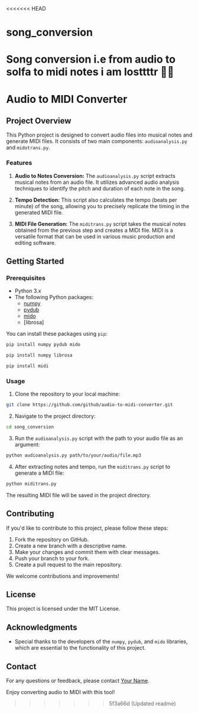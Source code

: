 <<<<<<< HEAD
# song_conversion
Song conversion i.e from audio to solfa to midi notes
i am losttttr 🥲😭
=======
# Audio to MIDI Converter

## Project Overview

This Python project is designed to convert audio files into musical notes and generate MIDI files. It consists of two main components: `audioanalysis.py` and `midotrans.py`.

### Features

1. **Audio to Notes Conversion:** The `audioanalysis.py` script extracts musical notes from an audio file. It utilizes advanced audio analysis techniques to identify the pitch and duration of each note in the song.

2. **Tempo Detection:** This script also calculates the tempo (beats per minute) of the song, allowing you to precisely replicate the timing in the generated MIDI file.

3. **MIDI File Generation:** The `miditrans.py` script takes the musical notes obtained from the previous step and creates a MIDI file. MIDI is a versatile format that can be used in various music production and editing software.

## Getting Started

### Prerequisites

- Python 3.x
- The following Python packages:
  - [numpy](https://numpy.org/)
  - [pydub](https://github.com/jiaaro/pydub)
  - [mido](https://github.com/mido/mido)
  - [librosa]

You can install these packages using `pip`:

```bash
pip install numpy pydub mido
```
```bash
pip install numpy librosa
```
```bash
pip install midi
```

### Usage

1. Clone the repository to your local machine:

```bash
git clone https://github.com/github/audio-to-midi-converter.git
```

2. Navigate to the project directory:

```bash
cd song_conversion
```

3. Run the `audioanalysis.py` script with the path to your audio file as an argument:

```bash
python audioanalysis.py path/to/your/audio/file.mp3
```

4. After extracting notes and tempo, run the `miditrans.py` script to generate a MIDI file:

```bash
python miditrans.py
```

The resulting MIDI file will be saved in the project directory.

## Contributing

If you'd like to contribute to this project, please follow these steps:

1. Fork the repository on GitHub.
2. Create a new branch with a descriptive name.
3. Make your changes and commit them with clear messages.
4. Push your branch to your fork.
5. Create a pull request to the main repository.

We welcome contributions and improvements!

## License

This project is licensed under the MIT License.

## Acknowledgments

- Special thanks to the developers of the `numpy`, `pydub`, and `mido` libraries, which are essential to the functionality of this project.

## Contact

For any questions or feedback, please contact [Your Name](mailto:codedsinger@gmail.com).

Enjoy converting audio to MIDI with this tool!
>>>>>>> 5f3a66d (Updated readme)
